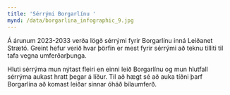 ```yaml
---
title: 'Sérrými Borgarlínu '
mynd: /data/borgarlina_infographic_9.jpg
---
```

Á árunum 2023-2033 verða lögð sérrými fyrir Borgarlínu inná Leiðanet Strætó. Greint hefur verið hvar þörfin er mest fyrir sérrými að teknu tilliti til tafa vegna umferðarþunga. 

Hluti sérrýma mun nýtast fleiri en einni leið Borgarlínu og mun hlutfall sérrýma aukast hratt þegar á líður. Til að hægt sé að auka tíðni þarf Borgarlína að komast leiðar sinnar óháð bílaumferð.
